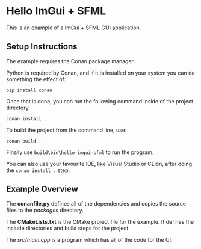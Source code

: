 # Hello ImGui + SFML

This is an example of a ImGui + SFML GUI application.

## Setup Instructions
The example requires the Conan package manager.

Python is required by Conan, and if it is installed on your system you can do something the effect of:

``pip install conan``

Once that is done, you can run the following command inside of the project directory.

``conan install .``

To build the project from the command line, use:

``conan build .``

Finally use ``build\bin\hello-imgui-sfml`` to run the program.

You can also use your favourite IDE, like Visual Studio or CLion, after doing the ``conan install .`` step.


## Example Overview
The **conanfile.py** defines all of the dependencies and copies the source files to the _packages_ directory.

The **CMakeLists.txt** is the CMake project file for the example. It defines the include directories and build steps for the project.

The _src/main.cpp_ is a program which has all of the code for the UI.

